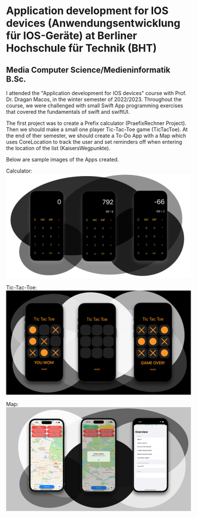 # Application development for IOS devices (Anwendungsentwicklung für IOS-Geräte) at Berliner Hochschule für Technik (BHT)
## Media Computer Science/Medieninformatik B.Sc.

I attended the "Application development for IOS devices" course with Prof. Dr. Dragan Macos, in the winter semester of 2022/2023. 
Throughout the course, we were challenged with small Swift App programming exercises that covered the fundamentals of swift and swiftUI.

The first project was to create a Prefix calculator (PraefixRechner Project). Then we should make a small one player Tic-Tac-Toe game (TicTacToe). At the end of ther semester, we should create a To-Do App with a Map which uses CoreLocation to track the user and set reminders off when entering the location of the list (KaisersWegpunkte).

Below are sample images of the Apps created.

Calculator:
![App-sample-Calc](img/App-sample-Calc.png)

Tic-Tac-Toe:
![App-sample-TicTacToe](img/App-sample-TicTacToe.png)

Map:
![App-sample-Map](img/App-sample-Map.png)
